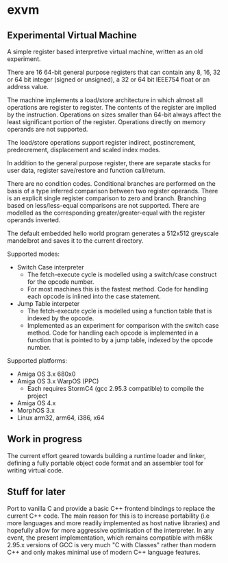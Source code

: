 # exvm

## Experimental Virtual Machine

A simple register based interpretive virtual machine, written as an old experiment.

There are 16 64-bit general purpose registers that can contain any 8, 16, 32 or 64 bit integer (signed or unsigned), a 32 or 64 bit IEEE754 float or an address value.

The machine implements a load/store architecture in which almost all operations are register to register. The contents of the register are implied by the instruction. Operations on sizes smaller than 64-bit always affect the least significant portion of the register. Operations directly on memory operands are not supported.

The load/store operations support register indirect, postincrement, predecrement, displacement and scaled index modes.

In addition to the general purpose register, there are separate stacks for user data, register save/restore and function call/return.

There are no condition codes. Conditional branches are performed on the basis of a type inferred comparison between two register operands. There is an explicit single register comparison to zero and branch. Branching based on less/less-equal comparisons are not supported. There are modelled as the corresponding greater/greater-equal with the register operands inverted.

The default embedded hello world program generates a 512x512 greyscale mandelbrot and saves it to the current directory.

Supported modes:
- Switch Case interpreter
  - The fetch-execute cycle is modelled using a switch/case construct for the opcode number.
  - For most machines this is the fastest method. Code for handling each opcode is inlined into the case statement.
- Jump Table interpeter
  - The fetch-execute cycle is modelled using a function table that is indexed by the opcode.
  - Implemented as an experiment for comparison with the switch case method. Code for handling each opcode is implemented in a function that is pointed to by a jump table, indexed by the opcode number.
  
Supported platforms:
- Amiga OS 3.x 680x0
- Amiga OS 3.x WarpOS (PPC)
  - Each requires StormC4 (gcc 2.95.3 compatible) to compile the project
- Amiga OS 4.x
- MorphOS 3.x
- Linux arm32, arm64, i386, x64

## Work in progress
The current effort geared towards building a runtime loader and linker, defining a fully portable object code format and an assembler tool for writing virtual code.

## Stuff for later
Port to vanilla C and provide a basic C++ frontend bindings to replace the current C++ code. The main reason for this is to increase portability (i.e more languages and more readily implemented as host native libraries) and hopefully allow for more aggressive optimisation of the interpreter. In any event, the present implementation, which remains compatible with m68k 2.95.x versions of GCC is very much "C with Classes" rather than modern C++ and only makes minimal use of modern C++ language features.
